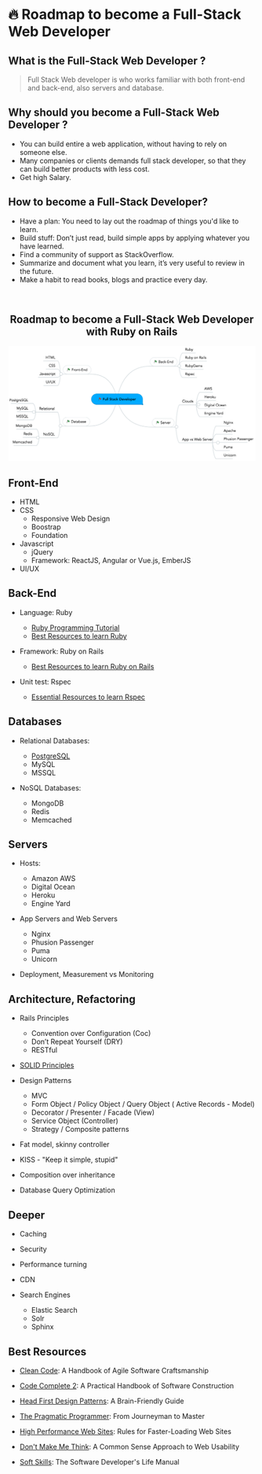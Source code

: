 # :fire: Roadmap to become a Full-Stack Web Developer

## What is the Full-Stack Web Developer ?

> Full Stack Web developer is who works familiar with both front-end and back-end, also servers and database.

## Why should you become a Full-Stack Web Developer ?
* You can build entire a web application, without having to rely on someone else. 
* Many companies or clients demands full stack developer, so that they can build better products with less cost.
* Get high Salary.

## How to become a Full-Stack Developer?
* Have a plan: You need to lay out the roadmap of things you'd like to learn.
* Build stuff: Don’t just read, build simple apps by applying whatever you have learned.
* Find a community of support as StackOverflow.
* Summarize and document what you learn, it’s very useful to review in the future.
* Make a habit to read books, blogs and practice every day.

<br />

<h2 align="center"><b> Roadmap to become a Full-Stack Web Developer with Ruby on Rails </b> </h2>

![Roadmap](/roadmap_full_stack_developer.png)

## Front-End
* HTML
* CSS
  * Responsive Web Design
  * Boostrap
  * Foundation
* Javascript
  * jQuery
  * Framework: ReactJS, Angular or Vue.js, EmberJS
* UI/UX


## Back-End
* Language: Ruby 
  * [Ruby Programming Tutorial](https://github.com/thanhluanuit/ruby-tutorial)
  * [Best Resources to learn Ruby](http://luanotes.com/posts/10-best-resources-to-learn-ruby)

* Framework: Ruby on Rails
  * [Best Resources to learn Ruby on Rails](http://luanotes.com/posts/15-best-resources-for-learning-ruby-on-rails)

* Unit test: Rspec
  * [Essential Resources to learn Rspec](http://luanotes.com/posts/essential-resources-to-learn-rspec)


## Databases
* Relational Databases:
  * [PostgreSQL](http://luanotes.com/posts/how-to-install-back-up-and-restore-postgresql)
  * MySQL
  * MSSQL

* NoSQL Databases: 
  * MongoDB
  * Redis
  * Memcached


## Servers
* Hosts: 
  * Amazon AWS
  * Digital Ocean
  * Heroku
  * Engine Yard

* App Servers and Web Servers
  * Nginx
  * Phusion Passenger
  * Puma
  * Unicorn

* Deployment, Measurement vs Monitoring


## Architecture, Refactoring
* Rails Principles
  * Convention over Configuration (Coc)
  * Don’t Repeat Yourself (DRY)
  * RESTful
  
* [SOLID Principles](https://robots.thoughtbot.com/back-to-basics-solid)
* Design Patterns  
  * MVC
  * Form Object / Policy Object / Query Object ( Active Records - Model)
  * Decorator / Presenter / Facade (View)
  * Service Object (Controller)
  * Strategy / Composite patterns 
  
* Fat model, skinny controller
* KISS - "Keep it simple, stupid"
* Composition over inheritance
* Database Query Optimization


## Deeper
* Caching

* Security

* Performance turning

* CDN

* Search Engines 
  * Elastic Search
  * Solr
  * Sphinx


## Best Resources

- [Clean Code](http://luanotes.com/posts/book-review-clean-code-robert-c-martin-series): A Handbook of Agile Software Craftsmanship

- [Code Complete 2](https://www.amazon.com/Code-Complete-Practical-Handbook-Construction/dp/0735619670): A Practical Handbook of Software Construction

- [Head First Design Patterns](https://www.amazon.com/Head-First-Design-Patterns-Freeman/dp/0596007124): A Brain-Friendly Guide

- [The Pragmatic Programmer](https://www.amazon.com/Pragmatic-Programmer-Journeyman-Master/dp/020161622X): From Journeyman to Master

- [High Performance Web Sites](http://stevesouders.com/hpws/rules.php): Rules for Faster-Loading Web Sites

- [Don't Make Me Think](https://www.amazon.com/Dont-Make-Me-Think-Usability/dp/0321344758): A Common Sense Approach to Web Usability

- [Soft Skills](https://www.amazon.com/gp/product/1617292397): The Software Developer's Life Manual

<br />
